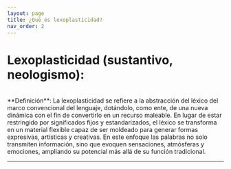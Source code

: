 ```yaml
---
layout: page
title: ¿Qué es lexoplasticidad?
nav_order: 2
---
```

# Lexoplasticidad (sustantivo, neologismo):
<br>
**Definición**: La lexoplasticidad se refiere a la abstracción del léxico del marco convencional del lenguaje, dotándolo, como ente, de una nueva dinámica con el fin de convertirlo en un recurso maleable. En lugar de estar restringido por significados fijos y estandarizados, el léxico se transforma en un material flexible capaz de ser moldeado para generar formas expresivas, artísticas y creativas. En este enfoque las palabras no solo transmiten información, sino que evoquen sensaciones, atmósferas y emociones, ampliando su potencial más allá de su función tradicional.

---

